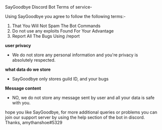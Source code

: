 SayGoodbye Discord Bot 
Terms of service-

  Using SayGoodbye you agree to follow the following terms:-
  1. That You Will Not Spam The Bot Commands
2. Do not use any exploits Found For Your Advantage
3. Report All The Bugs Using /report

 **user privacy**
 
 
- We do not store any personal information and you're privacy is absolutely respected.


 **what data do we store**
 
 
 - SayGoodbye only stores guild ID,  and your bugs
 
 
 **Message content**
 
 
 - NO, we do not store any message sent by user and all your data is safe with you.

hope you like SayGoodbye, for more additional queries or problems you can join our support server by using the help section of the bot in discord.
Thanks, 
amythanshoe#5329

        
